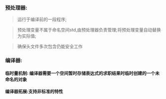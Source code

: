 
### 预处理器:

> 运行于编译前的一段程序;

> 预处理变量不属于命名空间std,由预处理器负责管理;将预处理变量自动替换为实际值;

> 确保头文件多次包含仍能安全工作

### 编译器:

#### 临时量机制: 编译器需要一个空间暂时存储表达式的求职结果时临时创建的一个未命名的对象

#### 编译器拓展:支持非标准的特性